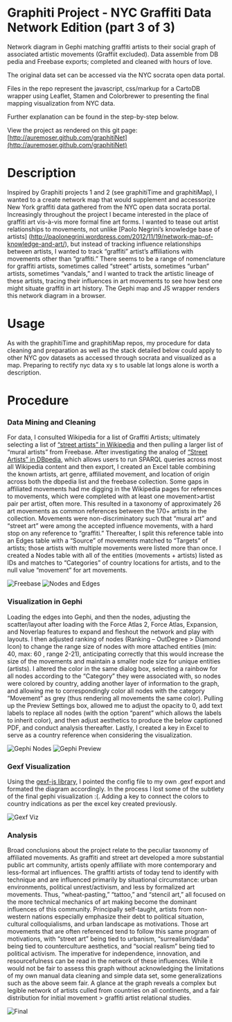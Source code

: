 Graphiti Project - NYC Graffiti Data Network Edition (part 3 of 3)
============================

Network diagram in Gephi matching graffiti artists to their social graph of associated artistic movements (Graffiit excluded). Data assemble from DB pedia and Freebase exports; completed and cleaned with hours of love.

The original data set can be accessed via the NYC socrata open data portal.

Files in the repo represent the javascript, css/markup for a CartoDB wrapper using Leaflet, Stamen and Colorbrewer to presenting the final mapping visualization from NYC data.

Further explanation can be found in the step-by-step below.

View the project as rendered on this git page: [http://auremoser.github.com/graphitiNet](http://auremoser.github.com/graphitiNet)

Description
===========
Inspired by Graphiti projects 1 and 2 (see graphitiTime and graphitiMap), I wanted to a create network map that would supplement and accessorize New York graffiti data gathered from the NYC open data socrata portal. Increasingly throughout the project I became interested in the place of graffiti art vis-à-vis more formal fine art forms. I wanted to tease out artist relationships to movements, not unlike [Paolo Negrini’s knowledge base of artists] (http://paolonegrini.wordpress.com/2012/11/19/network-map-of-knowledge-and-art/), but instead of tracking influence relationships between artists, I wanted to track “graffiti” artist’s affiliations with movements other than “graffiti.” There seems to be a range of nomenclature for graffiti artists, sometimes called “street” artists, sometimes “urban” artists, sometimes “vandals,” and I wanted to track the artistic lineage of these artists, tracing their influences in art movements to see how best one might situate graffiti in art history. The Gephi map and JS wrapper renders this network diagram in a browser.

Usage
===========
As with the graphitiTime and graphitiMap repos, my procedure for data cleaning and preparation as well as the stack detailed below could apply to other NYC gov datasets as accessed through socrata and visualized as a map. Preparing to rectify nyc data xy s to usable lat longs alone is worth a description.

Procedure
===========
### Data Mining and Cleaning ###
For data, I consulted Wikipedia for a list of Graffiti Artists; ultimately selecting a list of [“street artists” in Wikipedia](http://en.wikipedia.org/wiki/List_of_street_artists) and then pulling a larger list of “mural artists” from Freebase.  After investigating the analog of [“Street Artists” in DBpedia](http://dbpedia.org/page/List_of_street_artists), which allows users to run SPARQL queries across most all Wikipedia content and then export, I created an Excel table combining the known artists, art genre, affiliated movement, and location of origin across both the dbpedia list and the freebase collection. Some gaps in affiliated movements had me digging in the Wikipedia pages for references to movements, which were completed with at least one movement>artist pair per artist, often more. This resulted in a taxonomy of approximately 26 art movements as common references between the 170+ artists in the collection. Movements were non-discriminatory such that “mural art” and “street art” were among the accepted influence movements, with a hard stop on any reference to “graffiti.”
Thereafter, I split this reference table into an Edges table with a “Source” of movements matched to “Targets” of artists; those artists with multiple movements were listed more than once. I created a Nodes table with all of the entities (movements + artists) listed as IDs and matches to “Categories” of country locations for artists, and to the null value “movement” for art movements.

![Freebase](https://raw.github.com/auremoser/images/master/freebase.png)
![Nodes and Edges](https://raw.github.com/auremoser/images/master/nodes+edges.png)

### Visualization in Gephi ###
Loading the edges into Gephi, and then the nodes, adjusting the scatter/layout after loading with the Force Atlas 2, Force Atlas, Expansion, and Noverlap features to expand and fleshout the network and play with layouts. I then adjusted ranking of nodes (Ranking – OutDegree > Diamond Icon) to change the range size of nodes with more attached entities (min: 40, max: 60 , range 2-21), anticipating correctly that this would increase the size of the movements and maintain a smaller node size for unique entities (artists). I altered the color in the same dialog box, selecting a rainbow for all nodes according to the “Category” they were associated with, so nodes were colored by country, adding another layer of information to the graph, and allowing me to correspondingly color all nodes with the category “Movement” as grey (thus rendering all movements the same color). Pulling up the Preview Settings box, allowed me to adjust the opacity to 0, add text labels to replace all nodes (with the option “parent” which allows the labels to inherit color), and then adjust aesthetics to produce the below captioned PDF, and conduct analysis thereafter. Lastly, I created a key in Excel to serve as a country reference when considering the visualization.

![Gephi Nodes](https://raw.github.com/auremoser/images/master/final_nodes-gephi.png)
![Gephi Preview](https://raw.github.com/auremoser/images/master/final_vis-gephi.png)

### Gexf Visualization ###
Using the [gexf-js library](https://github.com/raphv/gexf-js), I pointed the config file to my own .gexf export and formated the diagram accordingly. In the process I lost some of the subtlety of the final gephi visualization :(. Adding a key to connect the colors to country indications as per the excel key created previously.

![Gexf Viz](https://raw.github.com/auremoser/images/master/graphNetgexf.png)

### Analysis ###
Broad conclusions about the project relate to the peculiar taxonomy of affiliated movements. As graffiti and street art developed a more substantial public art community, artists openly affiliate with more contemporary and less-formal art influences. The graffiti artists of today tend to identify with technique and are influenced primarily by situational circumstance: urban environments, political unrest/activism, and less by formalized art movements. Thus, “wheat-pasting,” “tattoo,” and “stencil art,” all focused on the more technical mechanics of art making become the dominant influences of this community. Principally self-taught, artists from non-western nations especially emphasize their debt to political situation, cultural colloquialisms, and urban landscape as motivations. Those art movements that are often referenced tend to follow this same program of motivations, with “street art” being tied to urbanism, “surrealism/dada” being tied to counterculture aesthetics, and “social realism” being tied to political activism. The imperative for independence, innovation, and resourcefulness can be read in the network of these influences.
While it would not be fair to assess this graph without acknowledging the limitations of my own manual data cleaning and simple data set, some generalizations such as the above seem fair. A glance at the graph reveals a complex but legible network of artists culled from countries on all continents, and a fair distribution for initial movement > graffiti artist relational studies.

![Final](https://raw.github.com/auremoser/images/master/final_vis-wide.png)


